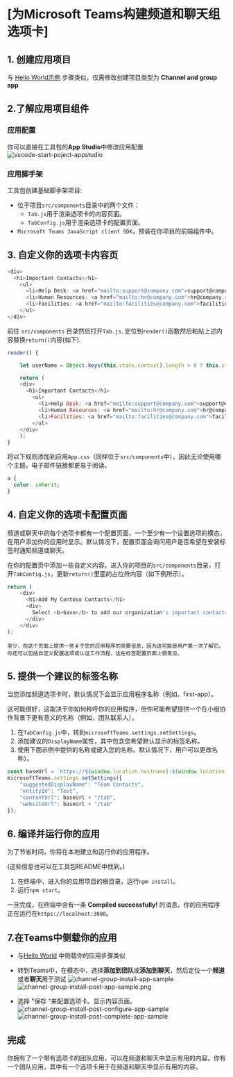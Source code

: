 # [为Microsoft Teams构建频道和聊天组选项卡]

## 1. 创建应用项目

与 [Hello World示例](./2.helloworld.md) 步骤类似，仅需修改创建项目类型为 **Channel and group app**  

## 2.了解应用项目组件

### 应用配置

你可以直接在工具包的**App Studio**中修改应用配置
![vscode-start-poject-appstudio](../media/vscode-start-poject-appstudio.png)

### 应用脚手架

工具包创建基础脚手架项目:

- 位于项目`src/components`目录中的两个文件：
  - `Tab.js`用于渲染选项卡的内容页面。
  - `TabConfig.js`用于渲染选项卡的配置页面。
- `Microsoft Teams JavaScript client SDK`，预装在你项目的前端组件中。

## 3. 自定义你的选项卡内容页

```javascript
<div>
  <h1>Important Contacts</h1>
    <ul>
      <li>Help Desk: <a href="mailto:support@company.com">support@company.com</a></li>
      <li>Human Resources: <a href="mailto:hr@company.com">hr@company.com</a></li>
      <li>Facilities: <a href="mailto:facilities@company.com">facilities@company.com</a></li>
    </ul>
</div>
```

前往 `src/components` 目录然后打开`Tab.js`. 定位到`render()`函数然后粘贴上述内容替换`return()`内容(如下).

```javascript
render() {

    let userName = Object.keys(this.state.context).length > 0 ? this.state.context['upn'] : "";

    return (
    <div>
      <h1>Important Contacts</h1>
        <ul>
          <li>Help Desk: <a href="mailto:support@company.com">support@company.com</a></li>
          <li>Human Resources: <a href="mailto:hr@company.com">hr@company.com</a></li>
          <li>Facilities: <a href="mailto:facilities@company.com">facilities@company.com</a></li>
        </ul>
    </div>
    );
}
```

将以下规则添加到应用`App.css`（同样位于`src/components`中），因此无论使用哪个主题，电子邮件链接都更易于阅读。

```css
a {
  color: inherit;
}
```

## 4. 自定义你的选项卡配置页面

频道或聊天中的每个选项卡都有一个配置页面，一个至少有一个设置选项的模态，在用户添加你的应用时显示。默认情况下，配置页面会询问用户是否希望在安装标签时通知频道或聊天。  

在你的配置页中添加一些自定义内容。进入你的项目的`src/components`目录，打开`TabConfig.js`，更新`return()`里面的占位符内容（如下例所示）。

```javascript
return (
    <div>
      <h1>Add My Contoso Contacts</h1>
      <div>
        Select <b>Save</b> to add our organization's important contacts to this workspace.
      </div>
    </div>
);
```

    至少，在这个页面上提供一些关于您的应用程序的简要信息，因为这可能是用户第一次了解它。你还可以包括自定义配置选项或认证工作流程，这在标签配置页面上很常见。

## 5. 提供一个建议的标签名称

当您添加频道选项卡时，默认情况下会显示应用程序名称（例如，first-app）。

这可能很好，这取决于你如何称呼你的应用程序，但你可能希望提供一个在小组协作背景下更有意义的名称（例如，团队联系人）。

1. 在`TabConfig.js`中，转到`microsoftTeams.settings.setSettings`。
2. 添加建议的`DisplayName`属性，其中包含您希望默认显示的标签名称。
3. 使用下面示例中提供的名称或键入您的名称。默认情况下，用户可以更改名称）。

```javascript
const baseUrl = `https://${window.location.hostname}:${window.location.port}`;
microsoftTeams.settings.setSettings({
    "suggestedDisplayName": "Team Contacts",
    "entityId": "Test",
    "contentUrl": baseUrl + "/tab",
    "websiteUrl": baseUrl + "/tab"
});
```

## 6. 编译并运行你的应用

为了节省时间，你将在本地建立和运行你的应用程序。

(这些信息也可以在工具包README中找到。)

1. 在终端中，进入你的应用项目的根目录，运行`npm install`。
2. 运行`npm start`。

一旦完成，在终端中会有一条 **Compiled successfully!** 的消息。你的应用程序正在运行在`https://localhost:3000`。

## 7.在Teams中侧载你的应用

- 与[Hello World](./2.helloworld.md#4在teams中侧载你的应用) 中侧载你的应用步骤类似
- 转到Teams中，在模态中，选择**添加到团队**或**添加到聊天**，然后定位一个**频道**或者**聊天**用于测试
![channel-group-install-app-sample](../media/channel-group-install-app-sample.png)  
![channel-group-install-post-app-sample.png](../media/channel-group-install-post-app-sample.png)

- 选择 "保存 "来配置选项卡。显示内容页面。
![channel-group-install-post-configure-app-sample](../media/channel-group-install-post-configure-app-sample.png)
![channel-group-install-post-complete-app-sample](../media/channel-group-install-post-complete-app-sample.png)

## 完成  

你拥有了一个带有选项卡的团队应用，可以在频道和聊天中显示有用的内容。你有一个团队应用，其中有一个选项卡用于在频道和聊天中显示有用的内容。
